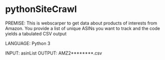 # pythonSiteCrawl


PREMISE: This is webscarper to get data about products of interests from Amazon. You provide a list of unique ASINs 
you want to track and the code yields a tabulated CSV output

LANGUAGE: Python 3


INPUT: asinList
OUTPUT: AMZ2********.csv

